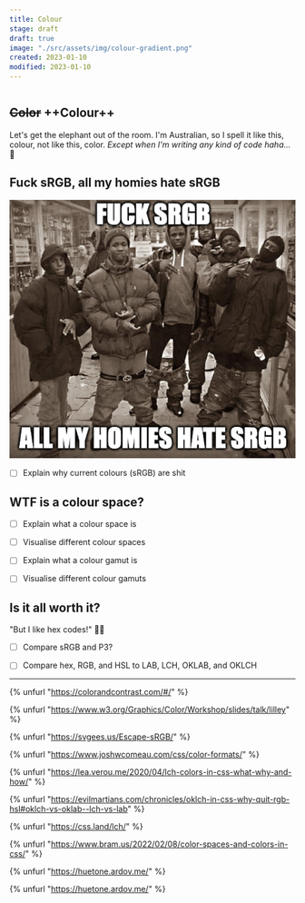 ```yaml
---
title: Colour
stage: draft
draft: true
image: "./src/assets/img/colour-gradient.png"
created: 2023-01-10
modified: 2023-01-10
---
```


~~~ callout :warning: This post is not complete, be wary.
~~~

## ~~Color~~ ++Colour++

Let's get the elephant out of the room.
I'm Australian, so I spell it like this, colour, not like this, color. _Except when I'm writing any kind of code haha…_ :smiling_face_with_tear:

## Fuck sRGB, all my homies hate sRGB

![A meme with the text “Fuck sRGB, all my homies hate sRGB”](./src/assets/img/all-my-homies-hate-srgb.png)

- [ ] Explain why current colours (sRGB) are shit

## WTF is a colour space?

- [ ] Explain what a colour space is

- [ ] Visualise different colour spaces

- [ ] Explain what a colour gamut is

- [ ] Visualise different colour gamuts

## Is it all worth it?

"But I like hex codes!" :woman_facepalming:

- [ ] Compare sRGB and P3?

- [ ] Compare hex, RGB, and HSL to LAB, LCH, OKLAB, and OKLCH

---

{% unfurl "https://colorandcontrast.com/#/" %}

{% unfurl "https://www.w3.org/Graphics/Color/Workshop/slides/talk/lilley" %}

{% unfurl "https://svgees.us/Escape-sRGB/" %}

{% unfurl "https://www.joshwcomeau.com/css/color-formats/" %}

{% unfurl "https://lea.verou.me/2020/04/lch-colors-in-css-what-why-and-how/" %}

{% unfurl "https://evilmartians.com/chronicles/oklch-in-css-why-quit-rgb-hsl#oklch-vs-oklab--lch-vs-lab" %}

{% unfurl "https://css.land/lch/" %}

{% unfurl "https://www.bram.us/2022/02/08/color-spaces-and-colors-in-css/" %}

{% unfurl "https://huetone.ardov.me/" %}

{% unfurl "https://huetone.ardov.me/" %}
